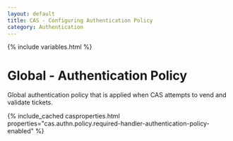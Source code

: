 ```yaml
---
layout: default
title: CAS - Configuring Authentication Policy
category: Authentication
---
```

{% include variables.html %}

# Global - Authentication Policy

Global authentication policy that is applied when CAS attempts to vend and validate tickets.

{% include_cached casproperties.html properties="cas.authn.policy.required-handler-authentication-policy-enabled" %}
